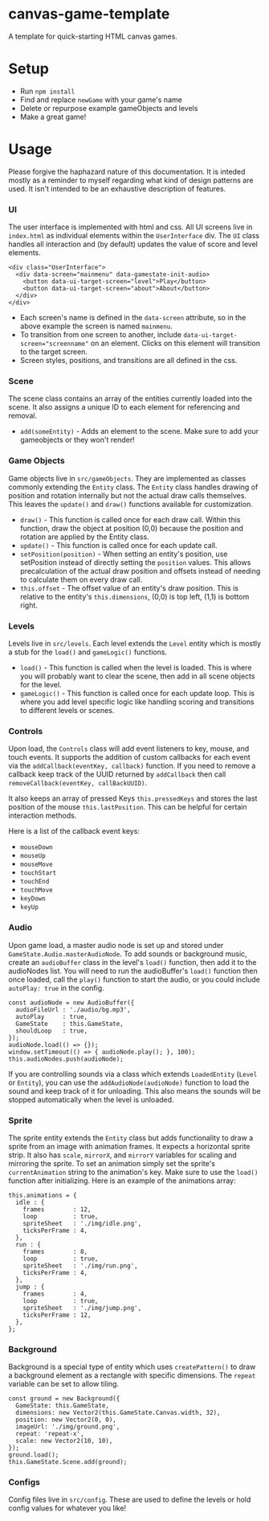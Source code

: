 # canvas-game-template
A template for quick-starting HTML canvas games.

# Setup
- Run `npm install`
- Find and replace `newGame` with your game's name
- Delete or repurpose example gameObjects and levels
- Make a great game!

# Usage
Please forgive the haphazard nature of this documentation. It is inteded mostly as a reminder to myself regarding what kind of design patterns are used. It isn't intended to be an exhaustive description of features.

### UI
The user interface is implemented with html and css. All UI screens live in `index.html` as individual elements within the `UserInterface` div. The `UI` class handles all interaction and (by default) updates the value of score and level elements.

```
<div class="UserInterface">
  <div data-screen="mainmenu" data-gamestate-init-audio>
    <button data-ui-target-screen="level">Play</button>
    <button data-ui-target-screen="about">About</button>
  </div>
</div>
```

- Each screen's name is defined in the `data-screen` attribute, so in the above example the screen is named `mainmenu`.
- To transition from one screen to another, include `data-ui-target-screen="screenname"` on an element. Clicks on this element will transition to the target screen.
- Screen styles, positions, and transitions are all defined in the css.

### Scene
The scene class contains an array of the entities currently loaded into the scene. It also assigns a unique ID to each element for referencing and removal.
- `add(someEntity)` - Adds an element to the scene. Make sure to add your gameobjects or they won't render!

### Game Objects
Game objects live in `src/gameObjects`. They are implemented as classes commonly extending the `Entity` class. The `Entity` class handles drawing of position and rotation internally but not the actual draw calls themselves. This leaves the `update()` and `draw()` functions available for customization.
- `draw()` - This function is called once for each draw call. Within this function, draw the object at position (0,0) because the position and rotation are applied by the Entity class.
- `update()` - This function is called once for each update call.
- `setPosition(position)` - When setting an entity's position, use setPosition instead of directly setting the `position` values. This allows precalculation of the actual draw position and offsets instead of needing to calculate them on every draw call.
- `this.offset` - The offset value of an entity's draw position. This is relative to the entity's `this.dimensions`, (0,0) is top left, (1,1) is bottom right.

### Levels
Levels live in `src/levels`. Each level extends the `Level` entity which is mostly a stub for the `load()` and `gameLogic()` functions.
- `load()` - This function is called when the level is loaded. This is where you will probably want to clear the scene, then add in all scene objects for the level.
- `gameLogic()` - This function is called once for each update loop. This is where you add level specific logic like handling scoring and transitions to different levels or scenes.

### Controls
Upon load, the `Controls` class will add event listeners to key, mouse, and touch events. It supports the addition of custom callbacks for each event via the `addCallback(eventKey, callback)` function. If you need to remove a callback keep track of the UUID returned by `addCallback` then call `removeCallback(eventKey, callBackUUID)`.

It also keeps an array of pressed Keys `this.pressedKeys` and stores the last position of the mouse `this.lastPosition`. This can be helpful for certain interaction methods.

Here is a list of the callback event keys:
- `mouseDown`
- `mouseUp`
- `mouseMove`
- `touchStart`
- `touchEnd`
- `touchMove`
- `keyDown`
- `keyUp`

### Audio
Upon game load, a master audio node is set up and stored under `GameState.Audio.masterAudioNode`. To add sounds or background music, create an `audioBuffer` class in the level's `load()` function, then add it to the audioNodes list. You will need to run the audioBuffer's `load()` function then once loaded, call the `play()` function to start the audio, or you could include `autoPlay: true` in the config.
```
const audioNode = new AudioBuffer({
  audioFileUrl : './audio/bg.mp3',
  autoPlay     : true,
  GameState    : this.GameState,
  shouldLoop   : true,
});
audioNode.load(() => {});
window.setTimeout(() => { audioNode.play(); }, 100);
this.audioNodes.push(audioNode);
```
If you are controlling sounds via a class which extends `LoadedEntity` (`Level` or `Entity`), you can use the `addAudioNode(audioNode)` function to load the sound and keep track of it for unloading. This also means the sounds will be stopped automatically when the level is unloaded.


### Sprite
The sprite entity extends the `Entity` class but adds functionality to draw a sprite from an image with animation frames. It expects a horizontal sprite strip. It also has `scale`, `mirrorX`, and `mirrorY` variables for scaling and mirroring the sprite. To set an animation simply set the sprite's `currentAnimation` string to the animation's key. Make sure to use the `load()` function after initializing. Here is an example of the animations array:

```
this.animations = {
  idle : {
    frames        : 12,
    loop          : true,
    spriteSheet   : './img/idle.png',
    ticksPerFrame : 4,
  },
  run : {
    frames        : 8,
    loop          : true,
    spriteSheet   : './img/run.png',
    ticksPerFrame : 4,
  },
  jump : {
    frames        : 4,
    loop          : true,
    spriteSheet   : './img/jump.png',
    ticksPerFrame : 12,
  },
};
```

### Background
Background is a special type of entity which uses `createPattern()` to draw a background element as a rectangle with specific dimensions. The `repeat` variable can be set to allow tiling.

```
const ground = new Background({
  GameState: this.GameState,
  dimensions: new Vector2(this.GameState.Canvas.width, 32),
  position: new Vector2(0, 0),
  imageUrl: './img/ground.png',
  repeat: 'repeat-x',
  scale: new Vector2(10, 10),
});
ground.load();
this.GameState.Scene.add(ground);
```

### Configs
Config files live in `src/config`. These are used to define the levels or hold config values for whatever you like!
